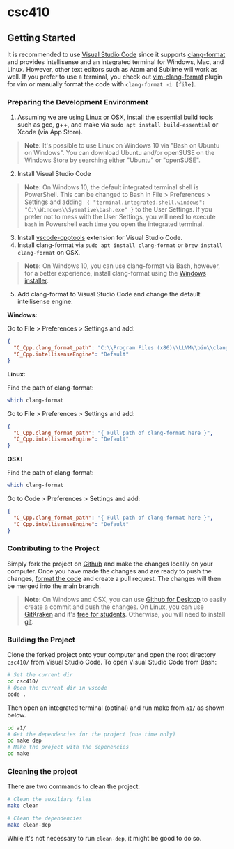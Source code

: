 # csc410


## Getting Started

It is recommended to use [Visual Studio Code](https://code.visualstudio.com/) since it supports [clang-format](https://clang.llvm.org/docs/ClangFormat.html) and provides intellisense and an integrated terminal for Windows, Mac, and Linux. However, other text editors such as Atom and Sublime will work as well. If you prefer to use a terminal, you check out [vim-clang-format](https://github.com/rhysd/vim-clang-format) plugin for vim or manually format the code with `clang-format -i [file]`.

### Preparing the Development Environment

1.  Assuming we are using Linux or OSX, install the essential build tools such as gcc, g++, and make via `sudo apt install build-essential` or Xcode (via App Store).

> **Note:** It's possible to use Linux on Windows 10 via "Bash on Ubuntu on Windows". You can download Ubuntu and/or openSUSE on the Windows Store by searching either "Ubuntu" or "openSUSE".

2. Install Visual Studio Code
  > **Note:** On Windows 10, the default integrated terminal shell is PowerShell. This can be changed to Bash in File > Preferences > Settings and adding ` { "terminal.integrated.shell.windows": "C:\\Windows\\Sysnative\bash.exe" }` to the User Settings. If you prefer not to mess with the User Settings, you will need to execute `bash` in Powershell each time you open the integrated terminal.

3. Install [vscode-cpptools](https://marketplace.visualstudio.com/items?itemName=ms-vscode.cpptools) extension for Visual Studio Code.
4. Install clang-format via `sudo apt install clang-format` or `brew install clang-format` on OSX.
> **Note:** On Windows 10, you can use clang-format via Bash, however, for a better experience, install clang-format using the [Windows installer](https://llvm.org/builds).

5. Add clang-format to Visual Studio Code and change the default intellisense engine:

**Windows:** 

Go to File > Preferences > Settings and add:

```json
{
  "C_Cpp.clang_format_path": "C:\\Program Files (x86)\\LLVM\\bin\\clang-format.exe",
  "C_Cpp.intellisenseEngine": "Default"
}
```

**Linux:**

Find the path of clang-format:

```bash
which clang-format
```
Go to File > Preferences > Settings and add:
```json
{
  "C_Cpp.clang_format_path": "{ Full path of clang-format here }",
  "C_Cpp.intellisenseEngine": "Default"
}
```

**OSX:**

Find the path of clang-format:

```bash
which clang-format
```
Go to Code > Preferences > Settings and add:
```json
{
  "C_Cpp.clang_format_path": "{ Full path of clang-format here }",
  "C_Cpp.intellisenseEngine": "Default"
}
```

### Contributing to the Project

Simply fork the project on [Github](https://github.com) and make the changes locally on your computer. Once you have made the changes and are ready to push the changes, [format the code](https://stackoverflow.com/questions/29973357/how-do-you-format-code-in-visual-studio-code-vscode) and create a pull request. The changes will then be merged into the main branch.

> **Note:** On Windows and OSX, you can use [Github for Desktop](https://desktop.github.com/) to easily create a commit and push the changes. On Linux, you can use [GitKraken](https://www.gitkraken.com/) and it's [free for students](https://www.gitkraken.com/github-student-developer-pack). Otherwise, you will need to install [git](https://git-scm.com/).

### Building the Project

Clone the forked project onto your computer and open the root directory `csc410/` from Visual Studio Code. To open Visual Studio Code from Bash:

```bash
# Set the current dir
cd csc410/
# Open the current dir in vscode
code .
```

Then open an integrated terminal (optinal) and run make from `a1/` as shown below.

```bash
cd a1/
# Get the dependencies for the project (one time only)
cd make dep
# Make the project with the depenencies
cd make
```

### Cleaning the project

There are two commands to clean the project:

```bash
# Clean the auxiliary files
make clean

# Clean the dependencies
make clean-dep
```

While it's not necessary to run `clean-dep`, it might be good to do so.
